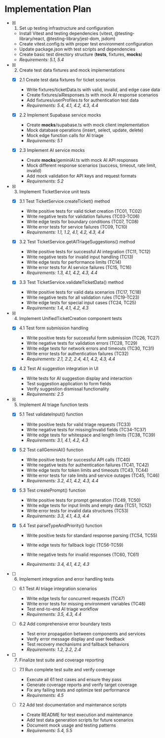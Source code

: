 # Implementation Plan

- [x] 1. Set up testing infrastructure and configuration

  - Install Vitest and testing dependencies (vitest, @testing-library/react, @testing-library/jest-dom, jsdom)
  - Create vitest.config.ts with proper test environment configuration
  - Update package.json with test scripts and dependencies
  - Create basic test directory structure (**tests**, fixtures, **mocks**)
  - _Requirements: 5.1, 5.4_

- [x] 2. Create test data fixtures and mock implementations

  - [x] 2.1 Create test data fixtures for ticket scenarios

    - Write fixtures/ticketData.ts with valid, invalid, and edge case data
    - Create fixtures/aiResponses.ts with mock AI response scenarios
    - Add fixtures/userProfiles.ts for authentication test data
    - _Requirements: 5.4, 4.1, 4.2, 4.3, 4.4_

  - [x] 2.2 Implement Supabase service mocks

    - Create **mocks**/supabase.ts with mock client implementation
    - Mock database operations (insert, select, update, delete)
    - Mock edge function calls for AI triage
    - _Requirements: 5.1_

  - [x] 2.3 Implement AI service mocks

    - Create **mocks**/geminiAI.ts with mock AI API responses
    - Mock different response scenarios (success, timeout, rate limit, invalid)
    - Add mock validation for API keys and request formats
    - _Requirements: 5.2_

- [x] 3. Implement TicketService unit tests

  - [x] 3.1 Test TicketService.createTicket() method

    - Write positive tests for valid ticket creation (TC01, TC02)
    - Write negative tests for validation failures (TC03-TC06)
    - Write edge tests for boundary conditions (TC07, TC08)
    - Write error tests for service failures (TC09, TC10)
    - _Requirements: 1.1, 1.2, 4.1, 4.2, 4.3, 4.4_

  - [x] 3.2 Test TicketService.getAITriageSuggestions() method

    - Write positive tests for successful AI integration (TC11, TC12)
    - Write negative tests for invalid input handling (TC13)
    - Write edge tests for performance limits (TC14)
    - Write error tests for AI service failures (TC15, TC16)
    - _Requirements: 1.3, 4.1, 4.2, 4.3, 4.4_

  - [x] 3.3 Test TicketService.validateTicketData() method

    - Write positive tests for valid data scenarios (TC17, TC18)
    - Write negative tests for all validation rules (TC19-TC23)
    - Write edge tests for special input cases (TC24, TC25)
    - _Requirements: 1.4, 4.1, 4.2, 4.3_

- [x] 4. Implement UnifiedTicketCreation component tests

  - [x] 4.1 Test form submission handling

    - Write positive tests for successful form submission (TC26, TC27)
    - Write negative tests for validation errors (TC28, TC29)
    - Write edge tests for network errors and timeouts (TC30, TC31)
    - Write error tests for authentication failures (TC32)
    - _Requirements: 2.1, 2.2, 2.4, 4.1, 4.2, 4.3, 4.4_

  - [x] 4.2 Test AI suggestion integration in UI

    - Write tests for AI suggestion display and interaction
    - Test suggestion application to form fields
    - Verify suggestion dismissal functionality
    - _Requirements: 2.5_

- [x] 5. Implement AI triage function tests

  - [x] 5.1 Test validateInput() function

    - Write positive tests for valid triage requests (TC33)
    - Write negative tests for missing/invalid fields (TC34-TC37)
    - Write edge tests for whitespace and length limits (TC38, TC39)
    - _Requirements: 3.1, 4.1, 4.2, 4.3_

  - [x] 5.2 Test callGeminiAI() function

    - Write positive tests for successful API calls (TC40)
    - Write negative tests for authentication failures (TC41, TC42)
    - Write edge tests for token limits and timeouts (TC43, TC44)
    - Write error tests for rate limits and service outages (TC45, TC46)
    - _Requirements: 3.2, 4.1, 4.2, 4.3, 4.4_

  - [x] 5.3 Test createPrompt() function

    - Write positive tests for prompt generation (TC49, TC50)
    - Write edge tests for input limits and empty data (TC51, TC52)
    - Write error tests for invalid data structures (TC53)
    - _Requirements: 3.3, 4.1, 4.3, 4.4_

  - [x] 5.4 Test parseTypeAndPriority() function

    - Write positive tests for standard response parsing (TC54, TC55)

    - Write edge tests for fallback logic (TC56-TC59)
    - Write negative tests for invalid responses (TC60, TC61)
    - _Requirements: 3.4, 4.1, 4.2, 4.3_

- [ ] 6. Implement integration and error handling tests

  - [ ] 6.1 Test AI triage integration scenarios

    - Write edge tests for concurrent requests (TC47)
    - Write error tests for missing environment variables (TC48)
    - Test end-to-end AI triage workflow
    - _Requirements: 3.5, 4.3, 4.4_

  - [ ] 6.2 Add comprehensive error boundary tests
    - Test error propagation between components and services
    - Verify error message display and user feedback
    - Test recovery mechanisms and fallback behaviors
    - _Requirements: 1.2, 2.2, 2.4_

- [ ] 7. Finalize test suite and coverage reporting

  - [ ] 7.1 Run complete test suite and verify coverage

    - Execute all 61 test cases and ensure they pass
    - Generate coverage reports and verify target coverage
    - Fix any failing tests and optimize test performance
    - _Requirements: 4.5_

  - [ ] 7.2 Add test documentation and maintenance scripts
    - Create README for test execution and maintenance
    - Add test data generation scripts for future scenarios
    - Document mock usage and testing patterns
    - _Requirements: 5.4, 5.5_
